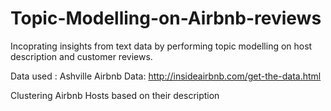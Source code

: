 # Topic-Modelling-on-Airbnb-reviews
Incoprating insights from text data by performing topic modelling on host description and customer reviews.

Data used : Ashville Airbnb 
Data: http://insideairbnb.com/get-the-data.html

Clustering Airbnb Hosts based on their description

